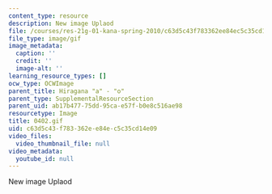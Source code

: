 ```yaml
---
content_type: resource
description: New image Uplaod
file: /courses/res-21g-01-kana-spring-2010/c63d5c43f783362ee84ec5c35cd14e09_0402.gif
file_type: image/gif
image_metadata:
  caption: ''
  credit: ''
  image-alt: ''
learning_resource_types: []
ocw_type: OCWImage
parent_title: Hiragana "a" - "o"
parent_type: SupplementalResourceSection
parent_uid: ab17b477-75dd-95ca-e57f-b0e8c516ae98
resourcetype: Image
title: 0402.gif
uid: c63d5c43-f783-362e-e84e-c5c35cd14e09
video_files:
  video_thumbnail_file: null
video_metadata:
  youtube_id: null
---
```

New image Uplaod


